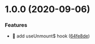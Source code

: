 # 1.0.0 (2020-09-06)


### Features

* 🎸 add useUnmount$ hook ([64fe8de](https://github.com/streamich/use-unmount/commit/64fe8de1e1fcdefa26d10b65c8eb9e3e5326d42a))
